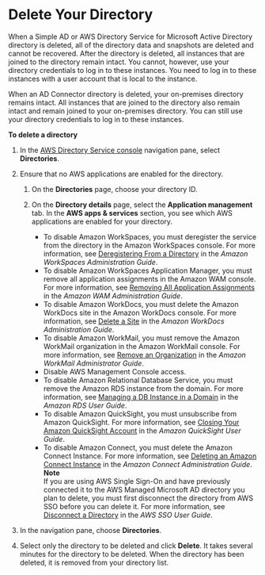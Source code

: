 # Delete Your Directory<a name="ad_connector_delete"></a>

When a Simple AD or AWS Directory Service for Microsoft Active Directory directory is deleted, all of the directory data and snapshots are deleted and cannot be recovered\. After the directory is deleted, all instances that are joined to the directory remain intact\. You cannot, however, use your directory credentials to log in to these instances\. You need to log in to these instances with a user account that is local to the instance\.

When an AD Connector directory is deleted, your on\-premises directory remains intact\. All instances that are joined to the directory also remain intact and remain joined to your on\-premises directory\. You can still use your directory credentials to log in to these instances\.

**To delete a directory**

1. In the [AWS Directory Service console](https://console.aws.amazon.com/directoryservicev2/) navigation pane, select **Directories**\.

1. Ensure that no AWS applications are enabled for the directory\.

   1. On the **Directories** page, choose your directory ID\.

   1. On the **Directory details** page, select the **Application management** tab\. In the **AWS apps & services** section, you see which AWS applications are enabled for your directory\.
      + To disable Amazon WorkSpaces, you must deregister the service from the directory in the Amazon WorkSpaces console\. For more information, see [Deregistering From a Directory](http://docs.aws.amazon.com/workspaces/latest/adminguide/registration.html#deregister_directory) in the *Amazon WorkSpaces Administration Guide*\.
      + To disable Amazon WorkSpaces Application Manager, you must remove all application assignments in the Amazon WAM console\. For more information, see [Removing All Application Assignments](http://docs.aws.amazon.com/wam/latest/adminguide/remove_all_assignments.html) in the *Amazon WAM Administration Guide*\.
      + To disable Amazon WorkDocs, you must delete the Amazon WorkDocs site in the Amazon WorkDocs console\. For more information, see [Delete a Site](http://docs.aws.amazon.com/workdocs/latest/adminguide/admin_console.html#manage_deactivate) in the *Amazon WorkDocs Administration Guide*\.
      + To disable Amazon WorkMail, you must remove the Amazon WorkMail organization in the Amazon WorkMail console\. For more information, see [Remove an Organization](http://docs.aws.amazon.com/workmail/latest/adminguide/remove_organization.html) in the *Amazon WorkMail Administrator Guide*\.
      + Disable AWS Management Console access\.
      + To disable Amazon Relational Database Service, you must remove the Amazon RDS instance from the domain\. For more information, see [Managing a DB Instance in a Domain](http://docs.aws.amazon.com/AmazonRDS/latest/UserGuide/USER_SQLServerWinAuth.html#USER_SQLServerWinAuth.Managing) in the *Amazon RDS User Guide*\.
      + To disable Amazon QuickSight, you must unsubscribe from Amazon QuickSight\. For more information, see [Closing Your Amazon QuickSight Account](http://docs.aws.amazon.com/quicksight/latest/user/closing-account.html) in the *Amazon QuickSight User Guide*\.
      + To disable Amazon Connect, you must delete the Amazon Connect Instance\. For more information, see [Deleting an Amazon Connect Instance](http://docs.aws.amazon.com/connect/latest/adminguide/gettingstarted.html#delete-instance) in the *Amazon Connect Administration Guide*\.
**Note**  
If you are using AWS Single Sign\-On and have previously connected it to the AWS Managed Microsoft AD directory you plan to delete, you must first disconnect the directory from AWS SSO before you can delete it\. For more information, see [Disconnect a Directory](https://docs.aws.amazon.com/singlesignon/latest/userguide/howtodisconnectdirectory.html) in the *AWS SSO User Guide*\.

1. In the navigation pane, choose **Directories**\.

1. Select only the directory to be deleted and click **Delete**\. It takes several minutes for the directory to be deleted\. When the directory has been deleted, it is removed from your directory list\.